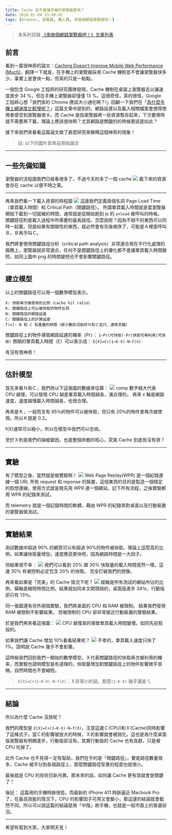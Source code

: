 ```yaml
---
title: Cache 並不會讓手機的瀏覽器更快？
date: 2018-01-04 23:49:02
tags: [browser, 瀏覽器, 鐵人賽, 來做個網路瀏覽器吧！]
---
```

> 本系列目錄 [《來做個網路瀏覽器吧！》文章列表](/post/2018/02/browser/browser_series_33/)


## 前言
看到一篇很神奇的論文：[Caching Doesn’t Improve Mobile Web  Performance (Much)](https://www.usenix.org/system/files/conference/atc16/atc16-paper-vesuna.pdf)，翻譯一下就是，在手機上的瀏覽器採用 Cache 機制並不會讓瀏覽器快多少。事實上是會快一點，但真的只是一點點。

一個包含 Google 工程師的研究團隊發現，Cache 機制在桌面上瀏覽器去以讓速度進步 34 %，但在手機上瀏覽器卻僅僅 13 %。這很奇怪，真的很怪，Google 工程師心想「我們家的 Chrome 應該大小通吃啊？!」回顧一下我們在「[為什麼手機上網速度比較慢呢？](https://ithelp.ithome.com.tw/articles/10194725)」這篇文章中提到的，網路延遲以及載入相關檔案會使得使用者感受到瀏覽器很卡。而 Cache 是指瀏覽器將一些資源暫存起來，下次要用時就不需要再下載，理論上應該很快啊？尤其網路是關鍵的的時候更該是如此？

接下來我們來看看這篇論文做了甚麼研究來解釋這個神奇的現象！
>註: 以下的圖片皆來自原始論文

---
## 一些先備知識
瀏覽器的流程圖我們已經看很多了，不過今天的多了一個 cache
![](https://user-images.githubusercontent.com/18013815/34571132-ada1c72e-f1a8-11e7-98e4-44e8c0649bb6.png)
載下來的資源會存在 cache 以便不時之需。

---
再來我們看一下載入資源的時程圖
![](https://user-images.githubusercontent.com/18013815/34571304-1359ecea-f1a9-11e7-8d45-12dda2b88a7c.png)
這邊我們定義兩個名詞 Page Load Time（單頁載入時間）和 Critical Path（關鍵路徑）。
所謂單頁載入時間就是當瀏覽器開始下載到一切就緒的時間，通常就是從開始跑到 js 的 `onload` 被呼叫的時候。
關鍵路徑則是載入過程中所需要的最長路徑。怎麼說呢？因為不相干的東西可以同時一起載，但是如果有關聯性的東西，就必然會有先後順序了，可能是Ａ裡面呼叫Ｂ，Ｂ再乎叫Ｃ。

我們將會使用關鍵路徑分析（critical path analysis）非常適合用在平行化處理的服務上，瀏覽器就非常適合，任何不是關鍵路徑上的優化都不會讓單頁載入時間變短，如同上圖中 png 的時間變短也不會影響關鍵路徑。

---
## 建立模型

以上的關鍵路徑可以用一個數學模型表示。
```
X: 快取再次被使用的比例（cache hit ratio）
K: 關鍵路徑上可以被快取的物件比例
N: 關鍵路徑的網路延遲
C: 關鍵路徑上的計算延遲
f(x): N 和 C 有重疊的時間（極少數狀況剛好Ｎ和Ｃ並行，通常忽略）
```
關鍵路徑上的物件導致網路延遲的機率（Pr）：
    `1−Pr(可快取)·Pr(快取可再利用|可快取)`
預期的單頁載入時間（E）可以表示成：
    `E[X]=C+(1−K·X)·N−f(X)`
    
有沒有很神奇！

---
## 估計模型
首先來看Ｎ和Ｃ，我們用以下這張圖的數據來估算：
![](https://user-images.githubusercontent.com/18013815/34572981-e376b56c-f1ad-11e7-83a1-34f0894b339b.png)
comp 數字越大代表 CPU 越慢，可以發現 CPU 越差單頁載入時間越長，滿合理的。
再來 x 軸是網路速度，速度越慢載入時間越長，也很合理。

再來是Ｋ，一般而言有 65％的物件可以被快取，但只有 20％的物件會再次被使用。所以Ｋ就是 0.2。

f(X)通常可以極小，所以在模型中我們可以忽視。

至於Ｘ則是我們的操縱變因，也是整個命題的核心，究竟 Cache 到底有沒有效？

---
## 實驗

有了模型之後，當然就是做實驗啊！
![](https://user-images.githubusercontent.com/18013815/34573610-a97e68e4-f1af-11e7-81fa-bf6bb0973991.png)
Web Page Replay(WPR) 是一個紀錄連線一個 URL 所有 request 和 reponse 的裝置，這個東西的目的是製造一個穩定的假想連線。使用方式就是我先用 WPR 連一個網站，記下所有流程，之後實驗都用 WPR 的紀錄來測試。

而 telemetry 就是一個記錄時間的軟體，藉由 WPR 的紀錄來對桌面以及行動裝置的瀏覽器做測試。

---
## 實驗結果
測試數據中超過 90% 的網頁可以有超過 90%的物件被快取。理論上這麼高的比例，如果讓快取量增加，速度應該更快吧，因為網路時間是一大因子。

但結果很不幸：
![](https://user-images.githubusercontent.com/18013815/34574485-7e005792-f1b2-11e7-9dba-bec219d09550.png)
我們可以看到 20% 跟 30% 快取量的載入時間竟然一樣。這邊 30% 有被控制必定包含 20% 的快取。
完全打破我們的想像。

再來看如果是「完美」的 Cache 情況下呢？
![](https://user-images.githubusercontent.com/18013815/34574658-07348402-f1b3-11e7-8209-44c421c27fc4.png)
縱軸是所有測試的網站所佔的比例，橫軸是縮短時間比例。結果就如同本文開頭說的，桌面版進步 34％，行動版卻只有 13％。

同一張圖還有另外兩個實驗，我們將桌面的 CPU 和 RAM 被限制。
結果我們發現 RAM 被限制不影響結果。
但被限制的 CPU 卻非常接近行動裝置的實驗結果。

於是我們再來看這張圖：
![](https://user-images.githubusercontent.com/18013815/34574894-c8ba6588-f1b3-11e7-9d03-4722cf893b41.png)
CPU 越慢真的導致單頁載入時間變慢。如同先前假設的。

如果我們讓 Cache 增加 10%看看結果呢？
![](https://user-images.githubusercontent.com/18013815/34575149-a474ee90-f1b4-11e7-94ea-255d19e2a546.png)
不幸的，單頁載入速度只快了 1%。證明說 Cache 幾乎不會影響。

這時候我們回到我們一開始的數學模型，Ｘ代表關鍵路徑的快取再次被利用的機率，而實驗也證明模型是有道理的，快取量增加對關鍵路徑上的物件影響微乎其微。自然時間也不會縮短。
> `E[X]=C+(1−K·X)·N−f(X)`：Ｘ非常小的話，那麼`(1-K·X)` 幾乎還是 1。

---
## 結論
所以為什麼 Cache 沒效呢？

我們的模型是 `E[X]=C+(1−K·X)·N−f(X)`，注意這邊Ｃ(CPU)和Ｘ(Cache)同時影響了這條式子。當Ｃ的影響被放大的時候，Ｘ的影響就會被弱化。這也是為什麼桌面版瀏覽器有明顯進步，行動版卻沒有。其實行動版的 Cache 也有貢獻，只是被 CPU 吃掉了。

此外 Cache 也不見得一定有幫助，我們在乎的是「關鍵路徑」，要是路徑數量很多，Cache 被平分到各個路徑上，那麼關鍵路徑受惠的程度也就很小。

最後就是 CPU 的技術日新月異，那未來的話，如何讓 Cache 更有效就會是關鍵了！

後記：
這篇用的手機時脈很低，而最新的 iPhone A11 時脈逼近 Macbook Pro 了，在最高效能的情況下，CPU 的影響因子可用又會變小，那這邊的結論就會截然不同。所以可以說這篇的結論是用「中階」款手機，也就是一般市面上的普遍狀況。

---

希望有幫到大家，大家明天見！

